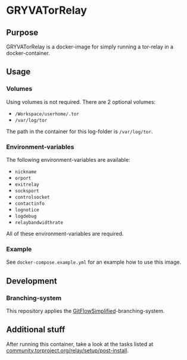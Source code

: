 # GRYVATorRelay

## Purpose

GRYVATorRelay is a docker-image for simply running a tor-relay in a docker-container.

## Usage

### Volumes

Using volumes is not required. There are 2 optional volumes:

- `/Workspace/userhome/.tor`
- `/var/log/tor`

The path in the container for this log-folder is `/var/log/tor`.

### Environment-variables

The following environment-variables are available:

- `nickname`
- `orport`
- `exitrelay`
- `socksport`
- `controlsocket`
- `contactinfo`
- `lognotice`
- `logdebug`
- `relaybandwidthrate`

All of these environment-variables are required.

### Example

See `docker-compose.example.yml` for an example how to use this image.

## Development

### Branching-system

This repository applies the [GitFlowSimplified](https://projects.aniondev.de/PublicProjects/Common/ProjectTemplates/-/blob/main/Conventions/BranchingSystem/GitFlowSimplified/GitFlowSimplified.md)-branching-system.

## Additional stuff

After running this container, take a look at the tasks listed at [community.torproject.org/relay/setup/post-install](https://community.torproject.org/relay/setup/post-install).
